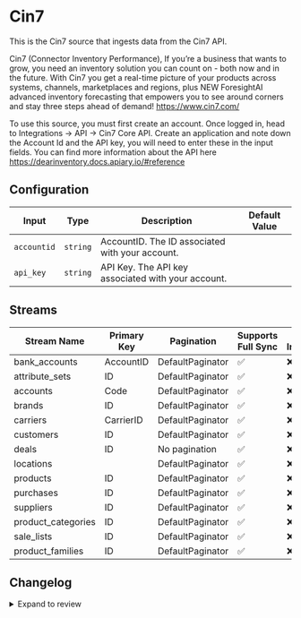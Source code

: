 # Cin7
This is the Cin7 source that ingests data from the Cin7 API.

Cin7 (Connector Inventory Performance), If you’re a business that wants to grow, you need an inventory solution you can count on - both now and in the future. With Cin7 you get a real-time picture of your products across systems, channels, marketplaces and regions, plus NEW ForesightAI advanced inventory forecasting that empowers you to see around corners and stay three steps ahead of demand! https://www.cin7.com/

To use this source, you must first create an account. Once logged in, head to Integrations -&gt; API -&gt; Cin7 Core API.
Create an application and note down the Account Id and the API key, you will need to enter these in the input fields. You can find more information about the API here https://dearinventory.docs.apiary.io/#reference


## Configuration

| Input | Type | Description | Default Value |
|-------|------|-------------|---------------|
| `accountid` | `string` | AccountID. The ID associated with your account. |  |
| `api_key` | `string` | API Key. The API key associated with your account. |  |

## Streams
| Stream Name | Primary Key | Pagination | Supports Full Sync | Supports Incremental |
|-------------|-------------|------------|---------------------|----------------------|
| bank_accounts | AccountID | DefaultPaginator | ✅ |  ❌  |
| attribute_sets | ID | DefaultPaginator | ✅ |  ❌  |
| accounts | Code | DefaultPaginator | ✅ |  ❌  |
| brands | ID | DefaultPaginator | ✅ |  ❌  |
| carriers | CarrierID | DefaultPaginator | ✅ |  ❌  |
| customers | ID | DefaultPaginator | ✅ |  ❌  |
| deals | ID | No pagination | ✅ |  ❌  |
| locations |  | DefaultPaginator | ✅ |  ❌  |
| products | ID | DefaultPaginator | ✅ |  ❌  |
| purchases | ID | DefaultPaginator | ✅ |  ❌  |
| suppliers | ID | DefaultPaginator | ✅ |  ❌  |
| product_categories | ID | DefaultPaginator | ✅ |  ❌  |
| sale_lists | ID | DefaultPaginator | ✅ |  ❌  |
| product_families | ID | DefaultPaginator | ✅ |  ❌  |

## Changelog

<details>
  <summary>Expand to review</summary>

| Version          | Date              | Pull Request | Subject        |
|------------------|-------------------|--------------|----------------|
| 0.0.1 | 2024-10-30 | | Initial release by [@aazam-gh](https://github.com/aazam-gh) via Connector Builder |

</details>
